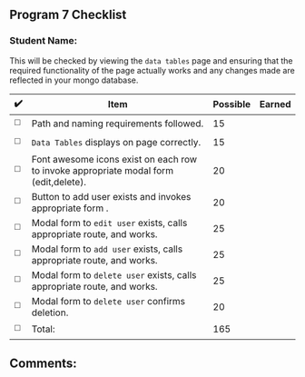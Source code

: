  ## Program 7 Checklist

### Student Name: 

This will be checked by viewing the `data tables` page and ensuring that the required functionality of the page actually works and any changes made are reflected in your mongo database. 

| :heavy_check_mark:  | Item                                                         | Possible | Earned |
|-----|------------------------------------------------------------------------------------------|----------|--------|
| :white_medium_square:  | Path and naming requirements followed.<br>                                               | 15       |        |
| :white_medium_square:  | `Data Tables` displays on page correctly.<br>                                            | 15       |        |
| :white_medium_square:  | Font awesome icons exist on each row to invoke appropriate modal form (edit,delete).<br> | 20       |        |
| :white_medium_square: | Button to add user exists and invokes appropriate form      .<br>                        | 20       |        |
| :white_medium_square:| Modal form to `edit user` exists, calls appropriate route, and works.<br>                | 25       |        |
| :white_medium_square: | Modal form to `add user` exists, calls appropriate route, and works.<br>                 | 25       |        |
|:white_medium_square:  | Modal form to `delete user` exists, calls appropriate route, and works. <br>             | 25       |        |
| :white_medium_square:  | Modal form to `delete user` confirms deletion.             <br>                          | 20       |        |
| :white_medium_square:  | Total:             <br>                                                                  | 165      |        |

## Comments:
